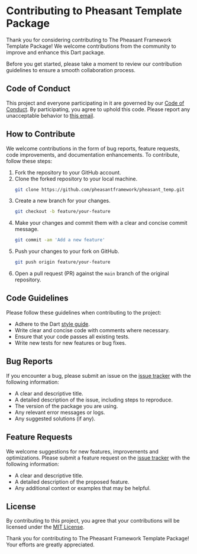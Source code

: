 # Contributing to Pheasant Template Package

Thank you for considering contributing to The Pheasant Framework Template Package! We welcome contributions from the community to improve and enhance this Dart package.

Before you get started, please take a moment to review our contribution guidelines to ensure a smooth collaboration process.

## Code of Conduct

This project and everyone participating in it are governed by our [Code of Conduct](CODE_OF_CONDUCT.md). By participating, you agree to uphold this code. Please report any unacceptable behavior to [this email](raven@tech.nugegroup.com).

## How to Contribute

We welcome contributions in the form of bug reports, feature requests, code improvements, and documentation enhancements. To contribute, follow these steps:

1. Fork the repository to your GitHub account.
2. Clone the forked repository to your local machine.
   ```bash
   git clone https://github.com/pheasantframework/pheasant_temp.git
   ```
3. Create a new branch for your changes.
   ```bash
   git checkout -b feature/your-feature
   ```
4. Make your changes and commit them with a clear and concise commit message.
   ```bash
   git commit -am 'Add a new feature'
   ```
5. Push your changes to your fork on GitHub.
   ```bash
   git push origin feature/your-feature
   ```
6. Open a pull request (PR) against the `main` branch of the original repository.

## Code Guidelines

Please follow these guidelines when contributing to the project:

- Adhere to the Dart [style guide](https://dart.dev/guides/language/effective-dart/style).
- Write clear and concise code with comments where necessary.
- Ensure that your code passes all existing tests.
- Write new tests for new features or bug fixes.

## Bug Reports

If you encounter a bug, please submit an issue on the [issue tracker](https://github.com/pheasantframework/pheasant_temp/issues) with the following information:

- A clear and descriptive title.
- A detailed description of the issue, including steps to reproduce.
- The version of the package you are using.
- Any relevant error messages or logs.
- Any suggested solutions (if any).

## Feature Requests

We welcome suggestions for new features, improvements and optimizations. Please submit a feature request on the [issue tracker](https://github.com/pheasantframework/pheasant_temp/issues) with the following information:

- A clear and descriptive title.
- A detailed description of the proposed feature.
- Any additional context or examples that may be helpful.

## License

By contributing to this project, you agree that your contributions will be licensed under the [MIT License](LICENSE).

Thank you for contributing to The Pheasant Framework Template Package! Your efforts are greatly appreciated.